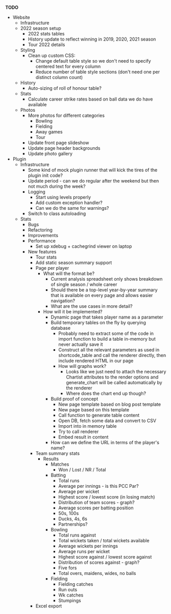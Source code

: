 __TODO__
* Website
    * Infrastructure
    * 2022 season setup
        * 2022 stats tables
        * History update to reflect winning in 2019, 2020, 2021 season
        * Tour 2022 details
    * Styling
        * Clean up custom CSS:
            * Change default table style so we don't need to specify centered text for every column
            * Reduce number of table style sections (don't need one per distinct column count)
    * History
        * Auto-sizing of roll of honour table?
    * Stats
        * Calculate career strike rates based on ball data we do have available
    * Photos
        * More photos for different categories
            * Bowling
            * Fielding
            * Away games
            * Tour
        * Update front page slideshow
        * Update page header backgrounds
        * Update photo gallery
* Plugin
    * Infrastructure
        * Some kind of mock plugin runner that will kick the tires of the plugin init code?
        * Update period - can we do regular after the weekend but then not much during the week?
        * Logging
            * Start using levels properly
            * Add custom exception handler?
            * Can we do the same for warnings?
        * Switch to class autoloading
    * Stats
        * Bugs
        * Refactoring
        * Improvements
        * Performance
            * Set up xdebug + cachegrind viewer on laptop
        * New features
            * Tour stats
            * Add static season summary support
            * Page per player
                * What will the format be?
                    * Current analysis spreadsheet only shows breakdown of single season / whole career
                    * Should there be a top-level year-by-year summary that is available on every page and allows easier navigation?
                    * What are the use cases in more detail?
                * How will it be implemented?
                    * Dynamic page that takes player name as a parameter
                    * Build temporary tables on the fly by querying database
                        * Probably need to extract some of the code in import function to build a table in-memory but never actually save it
                        * Construct all the relevant parameters as used in shortcode_table and call the renderer directly, then include rendered HTML in our page
                        * How will graphs work?
                            * Looks like we just need to attach the necessary Chartist attributes to the render options and generate_chart will be called automatically by the renderer
                            * Where does the chart end up though?
                    * Build proof of concept
                        * New page template based on blog post template
                        * New page based on this template
                        * Call function to generate table content
                        * Open DB, fetch some data and convert to CSV
                        * Import into in memory table
                        * Try to call renderer
                        * Embed result in content
                    * How can we define the URL in terms of the player's name?
            * Team summary stats
                * Results
                    * Matches
                        * Won / Lost / NR / Total
                    * Batting
                        * Total runs
                        * Average per innings - is this PCC Par?
                        * Average per wicket
                        * Highest score / lowest score (in losing match)
                        * Distribution of team scores - graph?
                        * Average scores per batting position
                        * 50s, 100s
                        * Ducks, 4s, 6s
                        * Partnerships?
                    * Bowling
                        * Total runs against
                        * Total wickets taken / total wickets available
                        * Average wickets per innings
                        * Average runs per wicket
                        * Highest score against / lowest score against
                        * Distribution of scores against - graph?
                        * Five fors
                        * Total overs, maidens, wides, no balls
                    * Fielding
                        * Fielding catches
                        * Run outs
                        * Wk catches
                        * Stumpings
            * Excel export
